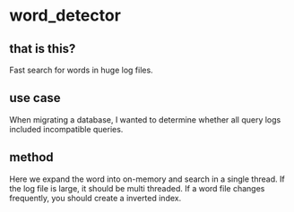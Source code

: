 # word_detector

## that is this?

Fast search for words in huge log files.

## use case

When migrating a database, I wanted to determine whether all query logs included incompatible queries. 

## method

Here we expand the word into on-memory and search in a single thread.
If the log file is large, it should be multi threaded.
If a word file changes frequently, you should create a inverted index.
